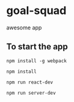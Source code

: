 # goal-squad
awesome app

## To start the app

`npm install -g webpack`

`npm install`

`npm run react-dev`

`npm run server-dev`
